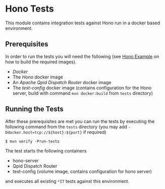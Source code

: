 # Hono Tests

This module contains integration tests against Hono run in a docker based environment.

## Prerequisites

In order to run the tests you will need the following (see [Hono Example](../example/readme.md) on how to build the required images).

* *Docker*
* The *Hono* docker image
* An *Apache Qpid Dispatch Router* docker image
* The *test-config* docker image (contains configuration for the Hono server, build with command `mvn docker:build` from `tests` directory)

## Running the Tests

After these prerequisites are met you can run the tests by executing the following command from the `tests` directory (you may add `-Ddocker.host=tcp://${host}:${port}` if required)

    $ mvn verify -Prun-tests

The test starts the following containers

* hono-server
* Qpid Dispatch Router
* test-config (volume image, contains configuration for hono server)

and executes all existing `*IT` tests against this environment.
